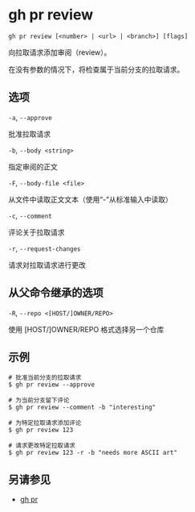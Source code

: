 # gh pr review

```
gh pr review [<number> | <url> | <branch>] [flags]
```

向拉取请求添加审阅（review）。

在没有参数的情况下，将检查属于当前分支的拉取请求。

## 选项

`-a`, `--approve`

批准拉取请求

`-b`, `--body <string>`

指定审阅的正文

`-F`, `--body-file <file>`

从文件中读取正文文本（使用“-”从标准输入中读取）

`-c`, `--comment`

评论关于拉取请求

`-r`, `--request-changes`

请求对拉取请求进行更改

## 从父命令继承的选项

`-R`, `--repo <[HOST/]OWNER/REPO>`

使用 [HOST/]OWNER/REPO 格式选择另一个仓库

## 示例

```
# 批准当前分支的拉取请求
$ gh pr review --approve

# 为当前分支留下评论
$ gh pr review --comment -b "interesting"

# 为特定拉取请求添加评论
$ gh pr review 123

# 请求更改特定拉取请求
$ gh pr review 123 -r -b "needs more ASCII art"
```

## 另请参见

- [gh pr](/gh_pr)